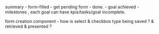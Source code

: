 

summary - form-filled - get pending form - done.
        - goal achieved - milestones , each goal can have kpis/tasks/goal incomplete. 

form creation component - how is select & checkbox type being saved ? & retrieved & presented ?

